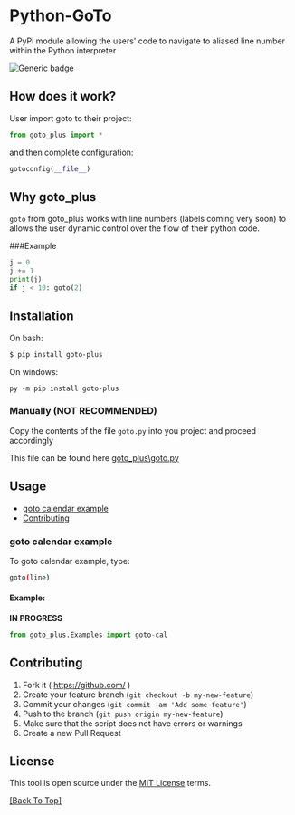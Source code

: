 # Python-GoTo

A PyPi module allowing the users' code to navigate to aliased line number within the Python interpreter

![Generic badge](https://img.shields.io/badge/version-0.0.1-green.svg)

## How does it work?

User import goto to their project:
```python
from goto_plus import *
```
and then complete configuration:
```python
gotoconfig(__file__)
```

## Why goto_plus 

`goto` from goto_plus works with line numbers (labels coming very soon) to allows the user dynamic control over the flow of their python code.

###Example
```python
j = 0
j += 1
print(j)
if j < 10: goto(2)

```

## Installation

On bash:
```bash
$ pip install goto-plus
```

On windows:
```
py -m pip install goto-plus
```

### Manually (NOT RECOMMENDED)
Copy the contents of the file `goto.py` into you project and proceed accordingly

This file can be found here [goto_plus\goto.py](https://github.com/abhinav-gg/goto-plusthon/blob/main/goto_plus/goto.py)

## Usage

* [goto calendar example](#goto-calendar-example)
* [Contributing](#Contributing)


### goto calendar example
To goto calendar example, type:
```bash
goto(line)
```

#### Example:
__IN PROGRESS__
```python
from goto_plus.Examples import goto-cal
```

## Contributing

1. Fork it ( https://github.com/ )
2. Create your feature branch (`git checkout -b my-new-feature`)
3. Commit your changes (`git commit -am 'Add some feature'`)
4. Push to the branch (`git push origin my-new-feature`)
5. Make sure that the script does not have errors or warnings
6. Create a new Pull Request

## License

This tool is open source under the [MIT License](https://opensource.org/licenses/MIT) terms.

[[Back To Top]](#Python-GoTo)